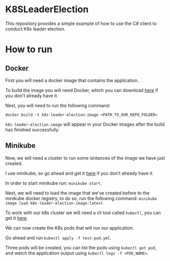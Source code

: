 # K8SLeaderElection
This repository provides a simple example of how to use the C# client to conduct K8s leader election.

# How to run

## Docker
First you will need a docker image that contains the application.

To build the image you will need Docker, which you can download [here](https://www.docker.com/) if you don't already have it.

Next, you will need to run the following command:

```docker build -t k8s-leader-election-image <PATH_TO_OUR_REPO_FOLDER>```

`k8s-leader-election-image` will appear in your Docker images after the build has finished successfully.

## Minikube
Now, we will need a cluster to run some isntances of the image we have just created.

I use minikube, so go ahead and get it [here](https://minikube.sigs.k8s.io/docs/start/) if you don't already have it.

In order to start minikube run:
`minikube start`.

Next, we will need to load the image that we've created before to the minikube docker registry, to do so, run the following command:
`minikube image load k8s-leader-election-image:latest`

To work with our k8s cluster we will need a cli tool called `kubectl`, you can get it [here](https://kubernetes.io/docs/tasks/tools/).

We can now create the K8s pods that will run our application.

Go ahead and run `kubectl apply -f test-pod.yml`.

Three pods will be created, you can list the pods using `kubectl get pod`, and watch the application output using `kubectl logs -f <POD_NAME>`.





